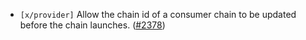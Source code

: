 - `[x/provider]` Allow the chain id of a consumer chain to be updated before the chain
  launches. ([\#2378](https://github.com/cosmos/interchain-security/pull/2378))